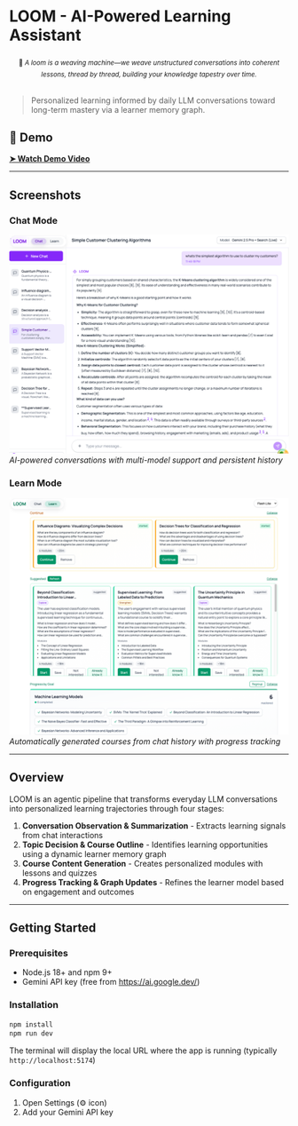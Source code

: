 # LOOM - AI-Powered Learning Assistant

<div align="center">
<sub>🧵 <em>A loom is a weaving machine—we weave unstructured conversations into coherent lessons, thread by thread, building your knowledge tapestry over time.</em></sub>
</div>

<br>

> Personalized learning informed by daily LLM conversations toward long-term mastery via a learner memory graph.

## 🎥 Demo

**[➤ Watch Demo Video](https://www.youtube.com/watch?v=e2vqLYmCpuY)**

---

## Screenshots

### Chat Mode
![Chat Interface](./screenshots/chat-mode.png)
*AI-powered conversations with multi-model support and persistent history*

### Learn Mode
![Learn Interface](./screenshots/learn-mode.png)
*Automatically generated courses from chat history with progress tracking*

---

## Overview

LOOM is an agentic pipeline that transforms everyday LLM conversations into personalized learning trajectories through four stages:

1. **Conversation Observation & Summarization** - Extracts learning signals from chat interactions
2. **Topic Decision & Course Outline** - Identifies learning opportunities using a dynamic learner memory graph
3. **Course Content Generation** - Creates personalized modules with lessons and quizzes
4. **Progress Tracking & Graph Updates** - Refines the learner model based on engagement and outcomes

---

## Getting Started

### Prerequisites
- Node.js 18+ and npm 9+
- Gemini API key (free from https://ai.google.dev/)

### Installation

```bash
npm install
npm run dev
```

The terminal will display the local URL where the app is running (typically `http://localhost:5174`)

### Configuration

1. Open Settings (⚙️ icon)
2. Add your Gemini API key

